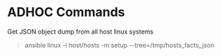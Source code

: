 # ADHOC Commands

Get JSON object dump from all host linux systems
> ansible linux -i host/hosts -m setup --tree=/tmp/hosts_facts_json
